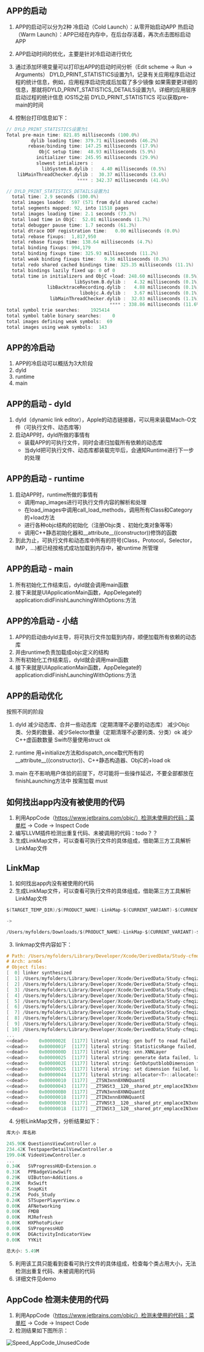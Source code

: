 ## APP的启动

1. APP的启动可以分为2种
    冷启动（Cold Launch）：从零开始启动APP
    热启动（Warm Launch）：APP已经在内存中，在后台存活着，再次点击图标启动APP

2. APP启动时间的优化，主要是针对冷启动进行优化

3. 通过添加环境变量可以打印出APP的启动时间分析（Edit scheme -> Run -> Arguments）
DYLD_PRINT_STATISTICS设置为1，记录有关应用程序启动过程的统计信息，例如，应用程序启动完成后加载了多少镜像
如果需要更详细的信息，那就将DYLD_PRINT_STATISTICS_DETAILS设置为1，详细的应用层序启动过程的统计信息
iOS15之前 DYLD_PRINT_STATISTICS 可以获取pre-main的时间

4. 控制台打印信息如下：

```objective-c
// DYLD_PRINT_STATISTICS设置为1
Total pre-main time: 821.85 milliseconds (100.0%)
         dylib loading time: 379.71 milliseconds (46.2%)
        rebase/binding time: 147.25 milliseconds (17.9%)
            ObjC setup time:  48.93 milliseconds (5.9%)
           initializer time: 245.95 milliseconds (29.9%)
           slowest intializers :
             libSystem.B.dylib :   4.40 milliseconds (0.5%)
    libMainThreadChecker.dylib :  30.37 milliseconds (3.6%)
                          **** : 342.37 milliseconds (41.6%)

// DYLD_PRINT_STATISTICS_DETAILS设置为1
  total time: 2.9 seconds (100.0%)
  total images loaded:  597 (571 from dyld shared cache)
  total segments mapped: 92, into 11518 pages
  total images loading time: 2.1 seconds (73.3%)
  total load time in ObjC:  52.01 milliseconds (1.7%)
  total debugger pause time: 1.7 seconds (61.3%)
  total dtrace DOF registration time:   0.00 milliseconds (0.0%)
  total rebase fixups:  1,817,950
  total rebase fixups time: 138.64 milliseconds (4.7%)
  total binding fixups: 994,179
  total binding fixups time: 325.93 milliseconds (11.2%)
  total weak binding fixups time:   9.36 milliseconds (0.3%)
  total redo shared cached bindings time: 325.35 milliseconds (11.1%)
  total bindings lazily fixed up: 0 of 0
  total time in initializers and ObjC +load: 248.60 milliseconds (8.5%)
                         libSystem.B.dylib :   4.32 milliseconds (0.1%)
               libBacktraceRecording.dylib :   4.88 milliseconds (0.1%)
                           libobjc.A.dylib :   3.67 milliseconds (0.1%)
                libMainThreadChecker.dylib :  32.03 milliseconds (1.1%)
                                      **** : 338.86 milliseconds (11.6%)
total symbol trie searches:    1925414
total symbol table binary searches:    0
total images defining weak symbols:  69
total images using weak symbols:  143
```

## APP的冷启动

1. APP的冷启动可以概括为3大阶段
2. dyld
3. runtime
4. main

## APP的启动 - dyld

1. dyld（dynamic link editor），Apple的动态链接器，可以用来装载Mach-O文件（可执行文件、动态库等）
2. 启动APP时，dyld所做的事情有
    - 装载APP的可执行文件，同时会递归加载所有依赖的动态库
    - 当dyld把可执行文件、动态库都装载完毕后，会通知Runtime进行下一步的处理

## APP的启动 - runtime

1. 启动APP时，runtime所做的事情有
    - 调用map_images进行可执行文件内容的解析和处理
    - 在load_images中调用call_load_methods，调用所有Class和Category的+load方法
    - 进行各种objc结构的初始化（注册Objc类 、初始化类对象等等）
    - 调用C++静态初始化器和__attribute__((constructor))修饰的函数
2. 到此为止，可执行文件和动态库中所有的符号(Class，Protocol，Selector，IMP，…)都已经按格式成功加载到内存中，被runtime 所管理

## APP的启动 - main

1. 所有初始化工作结束后，dyld就会调用main函数
2. 接下来就是UIApplicationMain函数，AppDelegate的application:didFinishLaunchingWithOptions:方法

## APP的冷启动 - 小结

1. APP的启动由dyld主导，将可执行文件加载到内存，顺便加载所有依赖的动态库
2. 并由runtime负责加载成objc定义的结构
3. 所有初始化工作结束后，dyld就会调用main函数
4. 接下来就是UIApplicationMain函数，AppDelegate的application:didFinishLaunchingWithOptions:方法

## APP的启动优化

按照不同的阶段
1. dyld
    减少动态库、合并一些动态库（定期清理不必要的动态库）
    减少Objc类、分类的数量、减少Selector数量（定期清理不必要的类、分类）ok
    减少C++虚函数数量
    Swift尽量使用struct ok

2. runtime
    用+initialize方法和dispatch_once取代所有的__attribute__((constructor))、C++静态构造器、ObjC的+load ok

3. main
    在不影响用户体验的前提下，尽可能将一些操作延迟，不要全部都放在finishLaunching方法中
    按需加载 must

## 如何找出app内没有被使用的代码

1. 利用AppCode（https://www.jetbrains.com/objc/）检测未使用的代码：菜单栏 -> Code -> Inspect Code
2. 编写LLVM插件检测出重复代码、未被调用的代码：todo？？
3. 生成LinkMap文件，可以查看可执行文件的具体组成，借助第三方工具解析LinkMap文件

## LinkMap

1. 如何找出app内没有被使用的代码
2. 生成LinkMap文件，可以查看可执行文件的具体组成，借助第三方工具解析LinkMap文件

```objective-c
$(TARGET_TEMP_DIR)/$(PRODUCT_NAME)-LinkMap-$(CURRENT_VARIANT)-$(CURRENT_ARCH).txt

->

/Users/myfolders/Downloads/$(PRODUCT_NAME)-LinkMap-$(CURRENT_VARIANT)-$(CURRENT_ARCH).txt
```

3. linkmap文件内容如下：

```objective-c
# Path: /Users/myfolders/Library/Developer/Xcode/DerivedData/Study-cfmqizofvrkgyqdqqlwenqcgjpzx/Build/Products/Debug-iphoneos/Study.app/Study
# Arch: arm64
# Object files:
[  0] linker synthesized
[  1] /Users/myfolders/Library/Developer/Xcode/DerivedData/Study-cfmqizofvrkgyqdqqlwenqcgjpzx/Build/Intermediates.noindex/Study.build/Debug-iphoneos/Study.build/Objects-normal/arm64/MBProgressHUD.o
[  2] /Users/myfolders/Library/Developer/Xcode/DerivedData/Study-cfmqizofvrkgyqdqqlwenqcgjpzx/Build/Intermediates.noindex/Study.build/Debug-iphoneos/Study.build/Objects-normal/arm64/SLWebCacheManager.o
[  3] /Users/myfolders/Library/Developer/Xcode/DerivedData/Study-cfmqizofvrkgyqdqqlwenqcgjpzx/Build/Intermediates.noindex/Study.build/Debug-iphoneos/Study.build/Objects-normal/arm64/STMoviePlayerViewController.o
[  4] /Users/myfolders/Library/Developer/Xcode/DerivedData/Study-cfmqizofvrkgyqdqqlwenqcgjpzx/Build/Intermediates.noindex/Study.build/Debug-iphoneos/Study.build/Objects-normal/arm64/ListVideoCell.o
[  5] /Users/myfolders/Library/Developer/Xcode/DerivedData/Study-cfmqizofvrkgyqdqqlwenqcgjpzx/Build/Intermediates.noindex/Study.build/Debug-iphoneos/Study.build/Objects-normal/arm64/NSString+Common.o
[  6] /Users/myfolders/Library/Developer/Xcode/DerivedData/Study-cfmqizofvrkgyqdqqlwenqcgjpzx/Build/Intermediates.noindex/Study.build/Debug-iphoneos/Study.build/Objects-normal/arm64/SLUrlProtocol.o
[  7] /Users/myfolders/Library/Developer/Xcode/DerivedData/Study-cfmqizofvrkgyqdqqlwenqcgjpzx/Build/Intermediates.noindex/Study.build/Debug-iphoneos/Study.build/Objects-normal/arm64/STNetImageScrollView.o
[  8] /Users/myfolders/Library/Developer/Xcode/DerivedData/Study-cfmqizofvrkgyqdqqlwenqcgjpzx/Build/Intermediates.noindex/Study.build/Debug-iphoneos/Study.build/Objects-normal/arm64/UITableView+WWFoldableTableView.o
[  9] /Users/myfolders/Library/Developer/Xcode/DerivedData/Study-cfmqizofvrkgyqdqqlwenqcgjpzx/Build/Intermediates.noindex/Study.build/Debug-iphoneos/Study.build/Objects-normal/arm64/CFDanmaku.o
[ 10] /Users/myfolders/Library/Developer/Xcode/DerivedData/Study-cfmqizofvrkgyqdqqlwenqcgjpzx/Build/Intermediates.noindex/Study.build/Debug-iphoneos/Study.build/Objects-normal/arm64/CFDanmakuInfo.o
...
<<dead>> 	0x0000002E	[1177] literal string: gen buff to read failed, layer name:%s ret:%d
<<dead>> 	0x0000001F	[1177] literal string: StatisticsRange failed, ret:%d
<<dead>> 	0x0000000D	[1177] literal string: xnn.XNNLayer
<<dead>> 	0x00000025	[1177] literal string: generate data failed, layer name: %s
<<dead>> 	0x0000002E	[1177] literal string: GetOutputblobDimension failed, layer name: %s
<<dead>> 	0x00000025	[1177] literal string: set dimension failed, layer name: %s
<<dead>> 	0x00000044	[1177] literal string: allocator<T>::allocate(size_t n) 'n' exceeds maximum supported size
<<dead>> 	0x00000010	[1177] __ZTSN3xnn8XNNQuantE
<<dead>> 	0x00000043	[1177] __ZTSNSt3__120__shared_ptr_emplaceIN3xnn8XNNQuantENS_9allocatorIS2_EEEE
<<dead>> 	0x000000B0	[1177] __ZTVN3xnn8XNNQuantE
<<dead>> 	0x00000018	[1177] __ZTIN3xnn8XNNQuantE
<<dead>> 	0x00000038	[1177] __ZTVNSt3__120__shared_ptr_emplaceIN3xnn8XNNQuantENS_9allocatorIS2_EEEE
<<dead>> 	0x00000018	[1177] __ZTINSt3__120__shared_ptr_emplaceIN3xnn8XNNQuantENS_9allocatorIS2_EEEE
```

4. 分析LinkMap文件，分析结果如下：

```objective-c
库大小	库名称

245.90K	QuestionsViewController.o
234.42K	TestpaperDetailViewController.o
199.04K	VideoViewController.o
...
0.34K	SVProgressHUD+Extension.o
0.31K	PPBadgeViewSwift
0.29K	UIButton+Additions.o
0.28K	RxSwift
0.25K	SnapKit
0.25K	Pods_Study
0.24K	STSuperPlayerView.o
0.00K	AFNetworking
0.00K	FMDB
0.00K	MJRefresh
0.00K	HXPhotoPicker
0.00K	SVProgressHUD
0.00K	DGActivityIndicatorView
0.00K	YYKit

总大小: 5.49M
```

5. 利用该工具只能看到查看可执行文件的具体组成，检查每个类占用大小，无法检测出重复代码、未被调用的代码
6. 详细文件见demo

## AppCode 检测未使用的代码

1. 利用AppCode（https://www.jetbrains.com/objc/）检测未使用的代码：菜单栏 -> Code -> Inspect Code
2. 检测结果如下图所示：

![Speed_AppCode_UnusedCode](/Source/Speed_AppCode_UnusedCode.png "AppCode 检测未使用的代码")